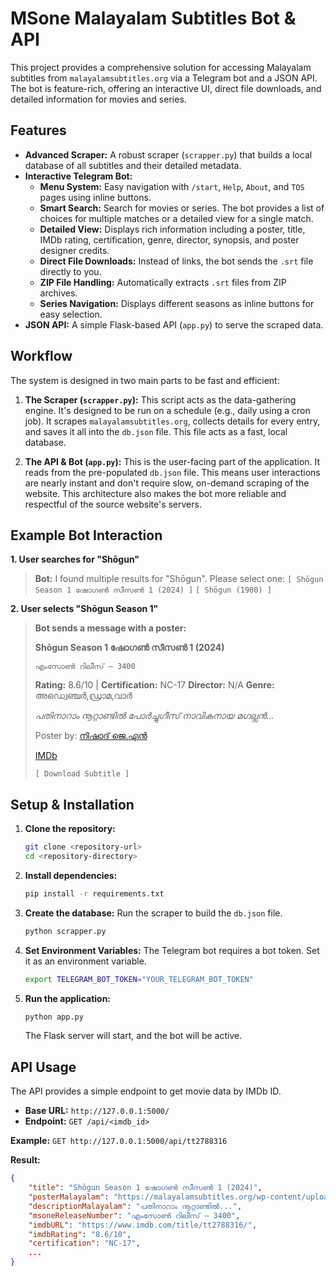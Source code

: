 # MSone Malayalam Subtitles Bot & API

This project provides a comprehensive solution for accessing Malayalam subtitles from `malayalamsubtitles.org` via a Telegram bot and a JSON API. The bot is feature-rich, offering an interactive UI, direct file downloads, and detailed information for movies and series.

## Features

- **Advanced Scraper:** A robust scraper (`scrapper.py`) that builds a local database of all subtitles and their detailed metadata.
- **Interactive Telegram Bot:**
    - **Menu System:** Easy navigation with `/start`, `Help`, `About`, and `TOS` pages using inline buttons.
    - **Smart Search:** Search for movies or series. The bot provides a list of choices for multiple matches or a detailed view for a single match.
    - **Detailed View:** Displays rich information including a poster, title, IMDb rating, certification, genre, director, synopsis, and poster designer credits.
    - **Direct File Downloads:** Instead of links, the bot sends the `.srt` file directly to you.
    - **ZIP File Handling:** Automatically extracts `.srt` files from ZIP archives.
    - **Series Navigation:** Displays different seasons as inline buttons for easy selection.
- **JSON API:** A simple Flask-based API (`app.py`) to serve the scraped data.

## Workflow

The system is designed in two main parts to be fast and efficient:

1.  **The Scraper (`scrapper.py`):** This script acts as the data-gathering engine. It's designed to be run on a schedule (e.g., daily using a cron job). It scrapes `malayalamsubtitles.org`, collects details for every entry, and saves it all into the `db.json` file. This file acts as a fast, local database.

2.  **The API & Bot (`app.py`):** This is the user-facing part of the application. It reads from the pre-populated `db.json` file. This means user interactions are nearly instant and don't require slow, on-demand scraping of the website. This architecture also makes the bot more reliable and respectful of the source website's servers.

## Example Bot Interaction

**1. User searches for "Shōgun"**
> **Bot:** I found multiple results for "Shōgun". Please select one:
> `[ Shōgun Season 1 ഷോഗൺ സീസൺ 1 (2024) ]`
> `[ Shōgun (1980) ]`

**2. User selects "Shōgun Season 1"**
> **Bot sends a message with a poster:**
>
> **Shōgun Season 1 ഷോഗൺ സീസൺ 1 (2024)**
>
> `എംസോൺ റിലീസ് – 3400`
>
> **Rating:** 8.6/10 | **Certification:** NC-17
> **Director:** N/A
> **Genre:** അഡ്വെഞ്ചർ,ഡ്രാമ,വാർ
>
> _പതിനാറാം നൂറ്റാണ്ടിൽ പോർച്ചുഗീസ് നാവികനായ മഗല്ലൻ..._
>
> Poster by: [നിഷാദ് ജെ.എൻ](https://malayalamsubtitles.org/designers/nishad-jn/)
>
> [IMDb](https://www.imdb.com/title/tt2788316/)
>
> `[ Download Subtitle ]`

## Setup & Installation

1.  **Clone the repository:**
    ```bash
    git clone <repository-url>
    cd <repository-directory>
    ```

2.  **Install dependencies:**
    ```bash
    pip install -r requirements.txt
    ```

3.  **Create the database:**
    Run the scraper to build the `db.json` file.
    ```bash
    python scrapper.py
    ```

4.  **Set Environment Variables:**
    The Telegram bot requires a bot token. Set it as an environment variable.
    ```bash
    export TELEGRAM_BOT_TOKEN="YOUR_TELEGRAM_BOT_TOKEN"
    ```

5.  **Run the application:**
    ```bash
    python app.py
    ```
    The Flask server will start, and the bot will be active.

## API Usage

The API provides a simple endpoint to get movie data by IMDb ID.

- **Base URL:** `http://127.0.0.1:5000/`
- **Endpoint:** `GET /api/<imdb_id>`

**Example:**
`GET http://127.0.0.1:5000/api/tt2788316`

**Result:**
```json
{
    "title": "Shōgun Season 1 ഷോഗൺ സീസൺ 1 (2024)",
    "posterMalayalam": "https://malayalamsubtitles.org/wp-content/uploads/2024/10/SHOGUN-SE01-768x1084.jpg.webp",
    "descriptionMalayalam": "പതിനാറാം നൂറ്റാണ്ടിൽ...",
    "msoneReleaseNumber": "എംസോൺ റിലീസ് – 3400",
    "imdbURL": "https://www.imdb.com/title/tt2788316/",
    "imdbRating": "8.6/10",
    "certification": "NC-17",
    ...
}
```
